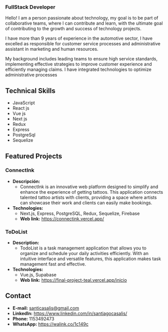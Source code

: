 

### FullStack Developer
Hello! I am a person passionate about technology, my goal is to be part of collaborative teams, where I can contribute and learn, with the ultimate goal of contributing to the growth and success of technology projects.

I have more than 9 years of experience in the automotive sector, I have excelled as responsible for customer service processes and administrative assistant in marketing and human resources.

 My background includes leading teams to ensure high service standards, implementing effective strategies to improve customer experience and efficiently managing claims. I have integrated technologies to optimize administrative processes

## Technical Skills

* JavaScript
* React js
* Vue js
* Next js
* Redux
* Express
* PostgreSql
* Sequelize

## Featured Projects
### ConnectInk
* **Descripción:**
  - ConnectInk is an innovative web platform designed to simplify and enhance the experience of getting tattoos. This application connects talented tattoo artists with clients, providing a space where artists can showcase their work and clients can easily make bookings.
* **Technologies:**
  - Next.js, Express, PostgreSQL, Redux, Sequelize, Firebase
  -  **Web link:** https://connectink.vercel.app/

### ToDoList
* **Description:**
  - TodoList is a task management application that allows you to organize and schedule your daily activities efficiently. With an intuitive interface and versatile features, this application makes task management fast and effective.
* **Technologies:**
  - Vue.js, Supabase
  - **Web link:** https://final-project-teal.vercel.app/inicio

## Contact

* **E-mail:** santicasalis@gmail.com
* **LinkedIn:** https://www.linkedin.com/in/santiagocasalis/
* **Phone:** 1153492473
* **WhatsApp:** https://walink.co/1c149c
 



```
